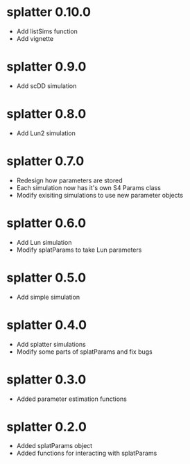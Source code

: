 # splatter 0.10.0

* Add listSims function
* Add vignette

# splatter 0.9.0

* Add scDD simulation

# splatter 0.8.0

* Add Lun2 simulation

# splatter 0.7.0

* Redesign how parameters are stored
* Each simulation now has it's own S4 Params class
* Modify exisiting simulations to use new parameter objects

# splatter 0.6.0

* Add Lun simulation
* Modify splatParams to take Lun parameters

# splatter 0.5.0

* Add simple simulation

# splatter 0.4.0

* Add splatter simulations
* Modify some parts of splatParams and fix bugs

# splatter 0.3.0

* Added parameter estimation functions

# splatter 0.2.0

* Added splatParams object
* Added functions for interacting with splatParams
